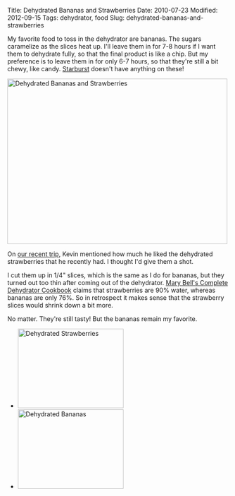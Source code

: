 Title: Dehydrated Bananas and Strawberries
Date: 2010-07-23
Modified: 2012-09-15
Tags: dehydrator, food
Slug: dehydrated-bananas-and-strawberries

My favorite food to toss in the dehydrator are bananas. The sugars caramelize as the slices heat up. I'll leave them in for 7-8 hours if I want them to dehydrate fully, so that the final product is like a chip. But my preference is to leave them in for only 6-7 hours, so that they're still a bit chewy, like candy. <a href="https://secure.wikimedia.org/wikipedia/en/wiki/Starburst_%28confectionery%29">Starburst</a> doesn't have anything on these!

<a href="http://www.flickr.com/photos/pigmonkey/4822191003/" title="Dehydrated Bananas and Strawberries by Pig Monkey, on Flickr"><img src="http://farm5.static.flickr.com/4143/4822191003_0161c94a21.jpg" width="500" height="375" alt="Dehydrated Bananas and Strawberries" /></a>

On <a href="http://pig-monkey.com/2010/07/20/a-few-days-in-the-glacier-peak-wilderness/">our recent trip</a>, Kevin mentioned how much he liked the dehydrated strawberries that he recently had. I thought I'd give them a shot.

I cut them up in 1/4" slices, which is the same as I do for bananas, but they turned out too thin after coming out of the dehydrator. <a href="https://www.amazon.com/Mary-Bells-Complete-Dehydrator-Cookbook/dp/0688130240">Mary Bell's Complete Dehydrator Cookbook</a> claims that strawberries are 90% water, whereas bananas are only 76%. So in retrospect it makes sense that the strawberry slices would shrink down a bit more.

No matter. They're still tasty! But the bananas remain my favorite.

<ul class="thumbs">
	<li><a href="http://www.flickr.com/photos/pigmonkey/4822811682/" title="Dehydrated Strawberries by Pig Monkey, on Flickr"><img src="http://farm5.static.flickr.com/4134/4822811682_6dd586d23c_m.jpg" width="240" height="180" alt="Dehydrated Strawberries" /></a></li>
	<li><a href="http://www.flickr.com/photos/pigmonkey/4822809590/" title="Dehydrated Bananas by Pig Monkey, on Flickr"><img src="http://farm5.static.flickr.com/4115/4822809590_5316710916_m.jpg" width="240" height="180" alt="Dehydrated Bananas" /></a></li>
</ul>


